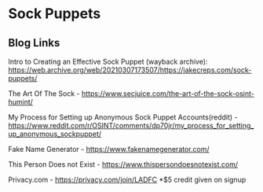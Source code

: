 # Sock Puppets
## Blog Links
Intro to Creating an Effective Sock Puppet (wayback archive): https://web.archive.org/web/20210307173507/https://jakecreps.com/sock-puppets/

The Art Of The Sock - https://www.secjuice.com/the-art-of-the-sock-osint-humint/

My Process for Setting up Anonymous Sock Puppet Accounts(reddit) - https://www.reddit.com/r/OSINT/comments/dp70jr/my_process_for_setting_up_anonymous_sockpuppet/

Fake Name Generator - https://www.fakenamegenerator.com/

This Person Does not Exist - https://www.thispersondoesnotexist.com/

Privacy.com - https://privacy.com/join/LADFC *$5 credit given on signup
